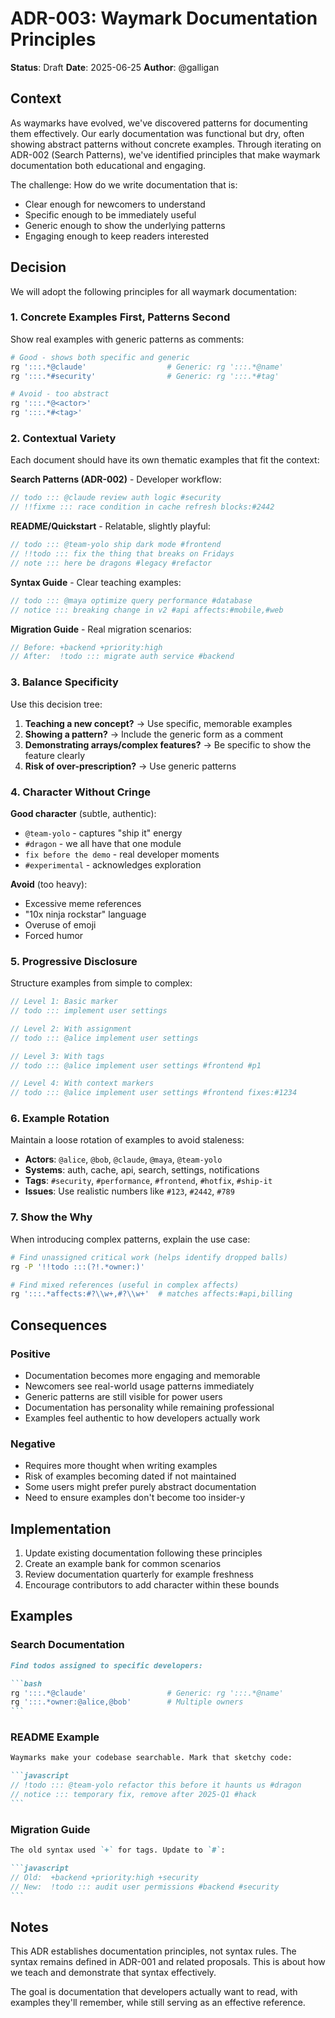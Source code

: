 <!-- tldr ::: documentation principles for writing clear, engaging waymark examples -->

# ADR-003: Waymark Documentation Principles

**Status**: Draft
**Date**: 2025-06-25
**Author**: @galligan

## Context

As waymarks have evolved, we've discovered patterns for documenting them effectively. Our early documentation was functional but dry, often showing abstract patterns without concrete examples. Through iterating on ADR-002 (Search Patterns), we've identified principles that make waymark documentation both educational and engaging.

The challenge: How do we write documentation that is:

- Clear enough for newcomers to understand
- Specific enough to be immediately useful
- Generic enough to show the underlying patterns
- Engaging enough to keep readers interested

## Decision

We will adopt the following principles for all waymark documentation:

### 1. Concrete Examples First, Patterns Second

Show real examples with generic patterns as comments:

```bash
# Good - shows both specific and generic
rg ':::.*@claude'                  # Generic: rg ':::.*@name'
rg ':::.*#security'                # Generic: rg ':::.*#tag'

# Avoid - too abstract
rg ':::.*@<actor>'
rg ':::.*#<tag>'
```

### 2. Contextual Variety

Each document should have its own thematic examples that fit the context:

**Search Patterns (ADR-002)** - Developer workflow:

```javascript
// todo ::: @claude review auth logic #security
// !!fixme ::: race condition in cache refresh blocks:#2442
```

**README/Quickstart** - Relatable, slightly playful:

```javascript
// todo ::: @team-yolo ship dark mode #frontend
// !!todo ::: fix the thing that breaks on Fridays
// note ::: here be dragons #legacy #refactor
```

**Syntax Guide** - Clear teaching examples:

```javascript
// todo ::: @maya optimize query performance #database
// notice ::: breaking change in v2 #api affects:#mobile,#web
```

**Migration Guide** - Real migration scenarios:

```javascript
// Before: +backend +priority:high
// After:  !todo ::: migrate auth service #backend
```

### 3. Balance Specificity

Use this decision tree:

1. **Teaching a new concept?** → Use specific, memorable examples
2. **Showing a pattern?** → Include the generic form as a comment
3. **Demonstrating arrays/complex features?** → Be specific to show the feature clearly
4. **Risk of over-prescription?** → Use generic patterns

### 4. Character Without Cringe

**Good character** (subtle, authentic):

- `@team-yolo` - captures "ship it" energy
- `#dragon` - we all have that one module
- `fix before the demo` - real developer moments
- `#experimental` - acknowledges exploration

**Avoid** (too heavy):

- Excessive meme references
- "10x ninja rockstar" language
- Overuse of emoji
- Forced humor

### 5. Progressive Disclosure

Structure examples from simple to complex:

```javascript
// Level 1: Basic marker
// todo ::: implement user settings

// Level 2: With assignment
// todo ::: @alice implement user settings

// Level 3: With tags
// todo ::: @alice implement user settings #frontend #p1

// Level 4: With context markers
// todo ::: @alice implement user settings #frontend fixes:#1234
```

### 6. Example Rotation

Maintain a loose rotation of examples to avoid staleness:

- **Actors**: `@alice`, `@bob`, `@claude`, `@maya`, `@team-yolo`
- **Systems**: auth, cache, api, search, settings, notifications
- **Tags**: `#security`, `#performance`, `#frontend`, `#hotfix`, `#ship-it`
- **Issues**: Use realistic numbers like `#123`, `#2442`, `#789`

### 7. Show the Why

When introducing complex patterns, explain the use case:

```bash
# Find unassigned critical work (helps identify dropped balls)
rg -P '!!todo :::(?!.*owner:)'

# Find mixed references (useful in complex affects)
rg ':::.*affects:#?\\w+,#?\\w+'  # matches affects:#api,billing
```

## Consequences

### Positive

- Documentation becomes more engaging and memorable
- Newcomers see real-world usage patterns immediately
- Generic patterns are still visible for power users
- Documentation has personality while remaining professional
- Examples feel authentic to how developers actually work

### Negative  

- Requires more thought when writing examples
- Risk of examples becoming dated if not maintained
- Some users might prefer purely abstract documentation
- Need to ensure examples don't become too insider-y

## Implementation

1. Update existing documentation following these principles
2. Create an example bank for common scenarios
3. Review documentation quarterly for example freshness
4. Encourage contributors to add character within these bounds

## Examples

### Search Documentation

````markdown
Find todos assigned to specific developers:

```bash
rg ':::.*@claude'                  # Generic: rg ':::.*@name'
rg ':::.*owner:@alice,@bob'        # Multiple owners
```
````

### README Example

````markdown
Waymarks make your codebase searchable. Mark that sketchy code:

```javascript
// !todo ::: @team-yolo refactor this before it haunts us #dragon
// notice ::: temporary fix, remove after 2025-Q1 #hack
```
````

### Migration Guide

````markdown
The old syntax used `+` for tags. Update to `#`:

```javascript
// Old:  +backend +priority:high +security
// New:  !todo ::: audit user permissions #backend #security
```
````

## Notes

This ADR establishes documentation principles, not syntax rules. The syntax remains defined in ADR-001 and related proposals. This is about how we teach and demonstrate that syntax effectively.

The goal is documentation that developers actually want to read, with examples they'll remember, while still serving as an effective reference.

<!-- todo ::: @galligan does this capture our documentation vision? needs:#review -->